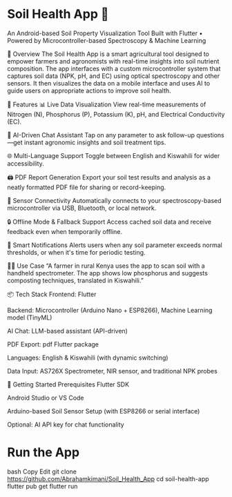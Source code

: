 # Soil Health App 🌱

An Android-based Soil Property Visualization Tool
Built with Flutter • Powered by Microcontroller-based Spectroscopy & Machine Learning

🧭 Overview
The Soil Health App is a smart agricultural tool designed to empower farmers and agronomists with real-time insights into soil nutrient composition. The app interfaces with a custom microcontroller system that captures soil data (NPK, pH, and EC) using optical spectroscopy and other sensors. It then visualizes the data on a mobile interface and uses AI to guide users on appropriate actions to improve soil health.

📱 Features
📊 Live Data Visualization
View real-time measurements of Nitrogen (N), Phosphorus (P), Potassium (K), pH, and Electrical Conductivity (EC).

🤖 AI-Driven Chat Assistant
Tap on any parameter to ask follow-up questions—get instant agronomic insights and soil treatment tips.

🌐 Multi-Language Support
Toggle between English and Kiswahili for wider accessibility.

🖨️ PDF Report Generation
Export your soil test results and analysis as a neatly formatted PDF file for sharing or record-keeping.

🔗 Sensor Connectivity
Automatically connects to your spectroscopy-based microcontroller via USB, Bluetooth, or local network.

🔒 Offline Mode & Fallback Support
Access cached soil data and receive feedback even when temporarily offline.

🔔 Smart Notifications
Alerts users when any soil parameter exceeds normal thresholds, or when it's time for periodic testing.

🧑‍🌾 Use Case
“A farmer in rural Kenya uses the app to scan soil with a handheld spectrometer. The app shows low phosphorus and suggests composting techniques, translated in Kiswahili.”

📦 Tech Stack
Frontend: Flutter

Backend: Microcontroller (Arduino Nano + ESP8266), Machine Learning model (TinyML)

AI Chat: LLM-based assistant (API-driven)

PDF Export: pdf Flutter package

Languages: English & Kiswahili (with dynamic switching)

Data Input: AS726X Spectrometer, NIR sensor, and traditional NPK probes


🚀 Getting Started
Prerequisites
Flutter SDK

Android Studio or VS Code

Arduino-based Soil Sensor Setup (with ESP8266 or serial interface)

Optional: AI API key for chat functionality

# Run the App
bash
Copy
Edit
git clone https://github.com/Abrahamkimani/Soil_Health_App
cd soil-health-app
flutter pub get
flutter run
